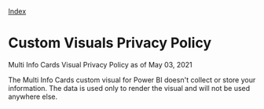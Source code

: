 [Index](https://fdanielsouza.github.io/)

# Custom Visuals Privacy Policy

Multi Info Cards Visual Privacy Policy as of May 03, 2021

The Multi Info Cards custom visual for Power BI doesn't collect or store your information. The data is used only to render the visual and will not be used anywhere else.
